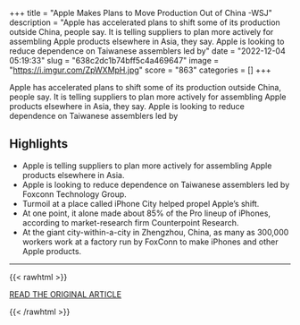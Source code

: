 +++
title = "Apple Makes Plans to Move Production Out of China -WSJ"
description = "Apple has accelerated plans to shift some of its production outside China, people say. It is telling suppliers to plan more actively for assembling Apple products elsewhere in Asia, they say. Apple is looking to reduce dependence on Taiwanese assemblers led by"
date = "2022-12-04 05:19:33"
slug = "638c2dc1b74bff5c4a469647"
image = "https://i.imgur.com/ZpWXMpH.jpg"
score = "863"
categories = []
+++

Apple has accelerated plans to shift some of its production outside China, people say. It is telling suppliers to plan more actively for assembling Apple products elsewhere in Asia, they say. Apple is looking to reduce dependence on Taiwanese assemblers led by

## Highlights

- Apple is telling suppliers to plan more actively for assembling Apple products elsewhere in Asia.
- Apple is looking to reduce dependence on Taiwanese assemblers led by Foxconn Technology Group.
- Turmoil at a place called iPhone City helped propel Apple’s shift.
- At one point, it alone made about 85% of the Pro lineup of iPhones, according to market-research firm Counterpoint Research.
- At the giant city-within-a-city in Zhengzhou, China, as many as 300,000 workers work at a factory run by FoxConn to make iPhones and other Apple products.

---

{{< rawhtml >}}
  <p class="article-category">
    <a target="_blank" href="https://www.wsj.com/articles/apple-china-factory-protests-foxconn-manufacturing-production-supply-chain-11670023099?st=ohqifq7bk1psql9&amp;reflink=desktopwebshare_permalink">READ THE ORIGINAL ARTICLE</a>
  </p>
{{< /rawhtml >}}
